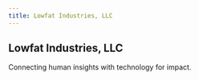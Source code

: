 ```yaml
---
title: Lowfat Industries, LLC
---
```


## Lowfat Industries, LLC

Connecting human insights with technology for impact.
